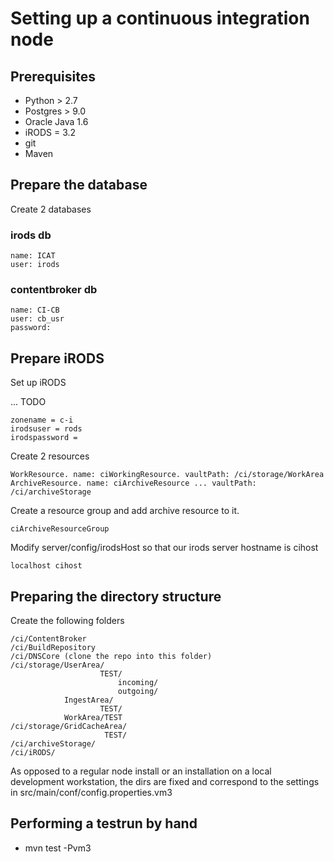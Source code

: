 # Setting up a continuous integration node

## Prerequisites

* Python > 2.7
* Postgres > 9.0
* Oracle Java 1.6
* iRODS = 3.2
* git
* Maven

## Prepare the database

Create 2 databases

### irods db

    name: ICAT
    user: irods

### contentbroker db

    name: CI-CB
    user: cb_usr
    password: 

## Prepare iRODS

Set up iRODS

... TODO

    zonename = c-i
    irodsuser = rods
    irodspassword = 

Create 2 resources 

    WorkResource. name: ciWorkingResource. vaultPath: /ci/storage/WorkArea
    ArchiveResource. name: ciArchiveResource ... vaultPath: /ci/archiveStorage

Create a resource group and add archive resource to it.

    ciArchiveResourceGroup 

Modify server/config/irodsHost so that our irods server hostname is cihost

    localhost cihost

## Preparing the directory structure

Create the following folders

    /ci/ContentBroker
    /ci/BuildRepository
    /ci/DNSCore (clone the repo into this folder)
    /ci/storage/UserArea/
                        TEST/
                            incoming/
                            outgoing/
                IngestArea/
                        TEST/
                WorkArea/TEST
    /ci/storage/GridCacheArea/
                         TEST/
    /ci/archiveStorage/
    /ci/iRODS/
                         
As opposed to a regular node install or an installation on a local development workstation,
the dirs are fixed and correspond to the settings in src/main/conf/config.properties.vm3


## Performing a testrun by hand

* mvn test -Pvm3





